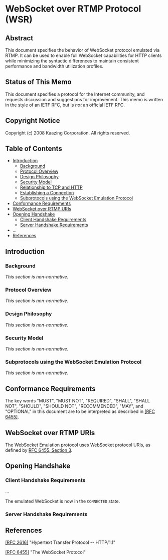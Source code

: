 # WebSocket over RTMP Protocol (WSR)

## Abstract
This document specifies the behavior of WebSocket protocol emulated via RTMP.  It can be used to enable full WebSocket 
capabilities for HTTP clients while minimizing the syntactic differences to maintain consistent performance and bandwidth 
utilization profiles.

## Status of This Memo

This document specifies a protocol for the Internet community, and requests discussion and suggestions for improvement.
This memo is written in the style of an IETF RFC, but is _not_ an official IETF RFC.

## Copyright Notice

Copyright (c) 2008 Kaazing Corporation. All rights reserved.

## Table of Contents

  * [Introduction](#introduction)
    * [Background](#background)
    * [Protocol Overview](#protocol-overview)
    * [Design Philosophy](#design-philosophy)
    * [Security Model](#security-model)
    * [Relationship to TCP and HTTP](#relationship-to-tcp-and-http)
    * [Establishing a Connection](#establishing-a-connection)
    * [Subprotocols using the WebSocket Emulation Protocol](#subprotocols-using-the-websocket-emulation-protocol)
  * [Conformance Requirements](#conformance-requirements)
  * [WebSocket over RTMP URIs](#websocket-over-rtmp-uris)
  * [Opening Handshake](#opening-handshake)
    * [Client Handshake Requirements](#client-handshake-requirements)
    * [Server Handshake Requirements](#server-handshake-requirements)
  * ...
  * [References](#references)

## Introduction

### Background

_This section is non-normative._

### Protocol Overview

_This section is non-normative._

### Design Philosophy

_This section is non-normative._

### Security Model

_This section is non-normative._

### Subprotocols using the WebSocket Emulation Protocol

_This section is non-normative._

## Conformance Requirements

The key words "MUST", "MUST NOT", "REQUIRED", "SHALL", "SHALL NOT", "SHOULD", "SHOULD NOT", "RECOMMENDED", "MAY", and 
"OPTIONAL" in this document are to be interpreted as described in [[RFC 6455]][RFC6455].

## WebSocket over RTMP URIs

The WebSocket Emulation protocol uses WebSocket protocol URIs, as defined by
[RFC 6455, Section 3](https://tools.ietf.org/html/rfc6455#section-3).

## Opening Handshake

### Client Handshake Requirements

...

The emulated WebSocket is now in the `CONNECTED` state.

### Server Handshake Requirements

## References

[[RFC 2616]][RFC2616]  "Hypertext Transfer Protocol -- HTTP/1.1"

[[RFC 6455]][RFC6455]  "The WebSocket Protocol"

[RFC2616]: https://tools.ietf.org/html/rfc2616
[RFC6455]: https://tools.ietf.org/html/rfc6455
